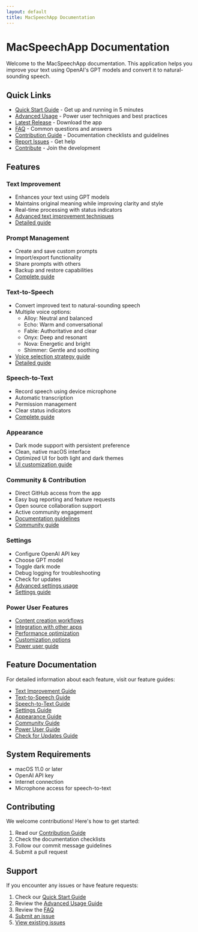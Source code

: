 ```yaml
---
layout: default
title: MacSpeechApp Documentation
---
```


# MacSpeechApp Documentation

Welcome to the MacSpeechApp documentation. This application helps you improve your text using OpenAI's GPT models and convert it to natural-sounding speech.

## Quick Links
- [Quick Start Guide](quick-start.md) - Get up and running in 5 minutes
- [Advanced Usage](advanced-usage.md) - Power user techniques and best practices
- [Latest Release](https://github.com/tmm22/MacSpeech/releases/latest) - Download the app
- [FAQ](faq.md) - Common questions and answers
- [Contribution Guide](contribution-guide.md) - Documentation checklists and guidelines
- [Report Issues](https://github.com/tmm22/MacSpeech/issues) - Get help
- [Contribute](https://github.com/tmm22/MacSpeech) - Join the development

## Features

### Text Improvement
- Enhances your text using GPT models
- Maintains original meaning while improving clarity and style
- Real-time processing with status indicators
- [Advanced text improvement techniques](advanced-usage.md#advanced-text-improvement-techniques)
- [Detailed guide](features/text-improvement.md)

### Prompt Management
- Create and save custom prompts
- Import/export functionality
- Share prompts with others
- Backup and restore capabilities
- [Complete guide](features/prompt-management.md)

### Text-to-Speech
- Convert improved text to natural-sounding speech
- Multiple voice options:
  - Alloy: Neutral and balanced
  - Echo: Warm and conversational
  - Fable: Authoritative and clear
  - Onyx: Deep and resonant
  - Nova: Energetic and bright
  - Shimmer: Gentle and soothing
- [Voice selection strategy guide](advanced-usage.md#voice-selection-strategy)
- [Detailed guide](features/text-to-speech.md)

### Speech-to-Text
- Record speech using device microphone
- Automatic transcription
- Permission management
- Clear status indicators
- [Complete guide](features/speech-to-text.md)

### Appearance
- Dark mode support with persistent preference
- Clean, native macOS interface
- Optimized UI for both light and dark themes
- [UI customization guide](features/appearance.md)

### Community & Contribution
- Direct GitHub access from the app
- Easy bug reporting and feature requests
- Open source collaboration support
- Active community engagement
- [Documentation guidelines](contribution-guide.md)
- [Community guide](features/community.md)

### Settings
- Configure OpenAI API key
- Choose GPT model
- Toggle dark mode
- Debug logging for troubleshooting
- Check for updates
- [Advanced settings usage](advanced-usage.md#advanced-settings-usage)
- [Settings guide](features/settings.md)

### Power User Features
- [Content creation workflows](advanced-usage.md#power-user-workflows)
- [Integration with other apps](advanced-usage.md#integration-examples)
- [Performance optimization](advanced-usage.md#performance-tips)
- [Customization options](advanced-usage.md#customization-examples)
- [Power user guide](features/power-user.md)

## Feature Documentation
For detailed information about each feature, visit our feature guides:
- [Text Improvement Guide](features/text-improvement.md)
- [Text-to-Speech Guide](features/text-to-speech.md)
- [Speech-to-Text Guide](features/speech-to-text.md)
- [Settings Guide](features/settings.md)
- [Appearance Guide](features/appearance.md)
- [Community Guide](features/community.md)
- [Power User Guide](features/power-user.md)
- [Check for Updates Guide](features/updates.md)

## System Requirements

- macOS 11.0 or later
- OpenAI API key
- Internet connection
- Microphone access for speech-to-text

## Contributing

We welcome contributions! Here's how to get started:
1. Read our [Contribution Guide](contribution-guide.md)
2. Check the documentation checklists
3. Follow our commit message guidelines
4. Submit a pull request

## Support

If you encounter any issues or have feature requests:
1. Check our [Quick Start Guide](quick-start.md)
2. Review the [Advanced Usage Guide](advanced-usage.md)
3. Review the [FAQ](faq.md)
4. [Submit an issue](https://github.com/tmm22/MacSpeech/issues/new/choose)
5. [View existing issues](https://github.com/tmm22/MacSpeech/issues) 